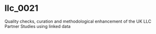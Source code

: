 # llc_0021
Quality checks, curation and methodological enhancement of the UK LLC Partner Studies using linked data 
